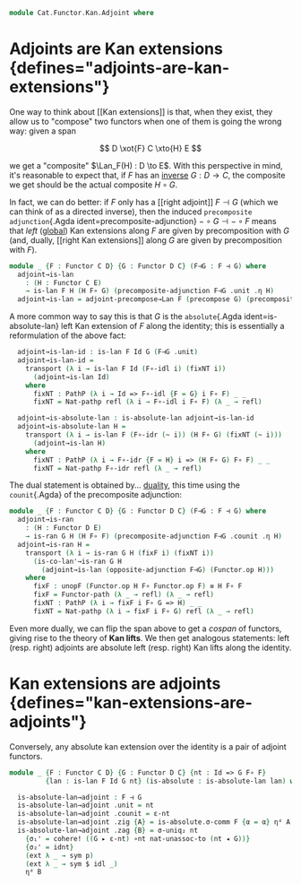 <!--
```agda
open import Cat.Functor.Kan.Duality
open import Cat.Functor.Kan.Global
open import Cat.Functor.Coherence
open import Cat.Instances.Functor
open import Cat.Functor.Kan.Base
open import Cat.Functor.Adjoint
open import Cat.Functor.Compose
open import Cat.Prelude

import Cat.Functor.Reasoning
import Cat.Reasoning
```
-->

```agda
module Cat.Functor.Kan.Adjoint where
```

<!--
```agda
open _=>_
open _⊣_ hiding (ε)

private
  variable
    o ℓ : Level
    C D E : Precategory o ℓ
```
-->

# Adjoints are Kan extensions {defines="adjoints-are-kan-extensions"}

One way to think about [[Kan extensions]] is that, when they exist, they
allow us to "compose" two functors when one of them is going the wrong
way: given a span

$$
D \xot{F} C \xto{H} E
$$

we get a "composite" $\Lan_F(H) : D \to E$. With this perspective in
mind, it's reasonable to expect that, if $F$ has an [inverse] $G : D \to
C$, the composite we get should be the actual composite $H \circ G$.

In fact, we can do better: if $F$ only has a [[right adjoint]] $F \dashv
G$ (which we can think of as a directed inverse), then the induced
`precomposite adjunction`{.Agda ident=precomposite-adjunction} $- \circ
G \dashv - \circ F$ means that *left* ([global]) Kan extensions along
$F$ are given by precomposition with $G$ (and, dually, [[right Kan
extensions]] along $G$ are given by precomposition with $F$).

[inverse]: Cat.Functor.Equivalence.html
[global]: Cat.Functor.Kan.Global.html

```agda
module _ {F : Functor C D} {G : Functor D C} (F⊣G : F ⊣ G) where
  adjoint→is-lan
    : (H : Functor C E)
    → is-lan F H (H F∘ G) (precomposite-adjunction F⊣G .unit .η H)
  adjoint→is-lan = adjoint-precompose→Lan F (precompose G) (precomposite-adjunction F⊣G)
```

A more common way to say this is that $G$ is the `absolute`{.Agda
ident=is-absolute-lan} left Kan extension of $F$ along the identity;
this is essentially a reformulation of the above fact:

```agda
  adjoint→is-lan-id : is-lan F Id G (F⊣G .unit)
  adjoint→is-lan-id =
    transport (λ i → is-lan F Id (F∘-idl i) (fixNT i))
      (adjoint→is-lan Id)
    where
      fixNT : PathP (λ i → Id => F∘-idl {F = G} i F∘ F) _ _
      fixNT = Nat-pathp refl (λ i → F∘-idl i F∘ F) (λ _ → refl)

  adjoint→is-absolute-lan : is-absolute-lan adjoint→is-lan-id
  adjoint→is-absolute-lan H =
    transport (λ i → is-lan F (F∘-idr (~ i)) (H F∘ G) (fixNT (~ i)))
      (adjoint→is-lan H)
    where
      fixNT : PathP (λ i → F∘-idr {F = H} i => (H F∘ G) F∘ F) _ _
      fixNT = Nat-pathp F∘-idr refl (λ _ → refl)
```

The dual statement is obtained by... [duality], this time using the
`counit`{.Agda} of the precomposite adjunction:

[duality]: Cat.Functor.Kan.Duality.html

```agda
module _ {F : Functor C D} {G : Functor D C} (F⊣G : F ⊣ G) where
  adjoint→is-ran
    : (H : Functor D E)
    → is-ran G H (H F∘ F) (precomposite-adjunction F⊣G .counit .η H)
  adjoint→is-ran H =
    transport (λ i → is-ran G H (fixF i) (fixNT i))
      (is-co-lan'→is-ran G H
        (adjoint→is-lan (opposite-adjunction F⊣G) (Functor.op H)))
    where
      fixF : unopF (Functor.op H F∘ Functor.op F) ≡ H F∘ F
      fixF = Functor-path (λ _ → refl) (λ _ → refl)
      fixNT : PathP (λ i → fixF i F∘ G => H) _ _
      fixNT = Nat-pathp (λ i → fixF i F∘ G) refl (λ _ → refl)
```

Even more dually, we can flip the span above to get a *cospan* of
functors, giving rise to the theory of **Kan lifts**. We then get
analogous statements: left (resp. right) adjoints are absolute left
(resp. right) Kan lifts along the identity.

# Kan extensions are adjoints {defines="kan-extensions-are-adjoints"}

Conversely, any absolute kan extension over the identity is a pair
of adjoint functors.

```agda
module _ {F : Functor C D} {G : Functor D C} {nt : Id => G F∘ F}
         {lan : is-lan F Id G nt} (is-absolute : is-absolute-lan lan) where
```
<!--
```agda
  open is-lan lan
  module is-absolute {E : Precategory o ℓ} (H : Functor C E) where
    open is-lan (is-absolute H) public
  open Cat.Reasoning C
  private
    module F = Cat.Functor.Reasoning F
    module G = Cat.Functor.Reasoning G
    module D = Cat.Reasoning D

    α : F F∘ Id => Id F∘ F
    α = cohere! (idnt {F = F})

    ε-nt : F F∘ G => Id
    ε-nt = is-absolute.σ F α

    ε : ∀ x → D.Hom (F.₀ (G.₀ x)) x
    ε x = ε-nt .η x

    p : ∀ {c} → (G.₁ (ε (F.₀ c)) ∘ nt .η (G.₀ (F.₀ c))) ∘ nt .η c ≡ nt .η c
    p {c} =
      (G.₁ (ε (F.₀ c)) ∘ nt .η (G.₀ (F.₀ c))) ∘ nt .η c ≡⟨ pullr (nt .is-natural c _ _) ⟩
      G.₁ (ε (F.₀ c)) ∘ (G.₁ (F.₁ (nt .η c))) ∘ nt .η c ≡⟨ G.cancell (is-absolute.σ-comm F {α = α} ηᵈ _) ⟩
      nt .η c                                           ∎
```
-->
```agda
  is-absolute-lan→adjoint : F ⊣ G
  is-absolute-lan→adjoint .unit = nt
  is-absolute-lan→adjoint .counit = ε-nt
  is-absolute-lan→adjoint .zig {A} = is-absolute.σ-comm F {α = α} ηᵈ A
  is-absolute-lan→adjoint .zag {B} = σ-uniq₂ nt
    {σ₁' = cohere! ((G ▸ ε-nt) ∘nt nat-unassoc-to (nt ◂ G))}
    {σ₂' = idnt}
    (ext λ _ → sym p)
    (ext λ _ → sym $ idl _)
    ηᵈ B
```
